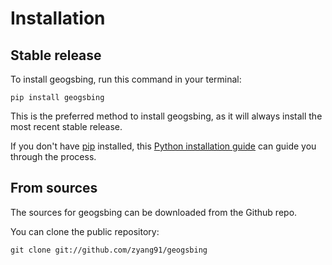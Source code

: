 # Installation

## Stable release

To install geogsbing, run this command in your terminal:

```
pip install geogsbing
```

This is the preferred method to install geogsbing, as it will always install the most recent stable release.

If you don't have [pip](https://pip.pypa.io) installed, this [Python installation guide](http://docs.python-guide.org/en/latest/starting/installation/) can guide you through the process.

## From sources

The sources for geogsbing can be downloaded from the Github repo.

You can clone the public repository:

```
git clone git://github.com/zyang91/geogsbing
```
